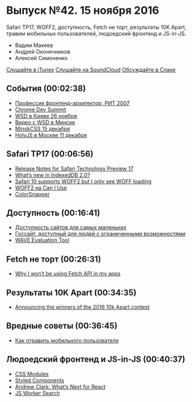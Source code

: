 # Выпуск №42. 15 ноября 2016

Safari TP17, WOFF2, доступность, Fetch не торт, результаты 10K Apart, травим мобильных пользователей, людоедский фронтенд и JS-in-JS.

- Вадим Макеев
- Андрей Оконечников
- Алексей Симоненко

[Слушайте в iTunes](https://itunes.apple.com/ru/podcast/veb-standarty/id1080500016)
[Слушайте на SoundCloud](https://soundcloud.com/web-standards/episode-42)
[Обсуждайте в Слаке](http://slack.web-standards.ru/)

## События (00:02:38)

- [Профессия фронтенд-архитектор, РИТ 2007](https://twitter.com/okonetchnikov/status/793752358584930304)
- [Chrome Dev Summit](https://developer.chrome.com/devsummit/)
- [WSD в Киеве 26 ноября](https://wsd.events/2016/11/26/)
- [Видео с WSD в Минске](https://youtu.be/4fEqptmymRM?list=PLMBnwIwFEFHekmHQcApwkIzEfG8UJ_f-7)
- [MinskCSS 15 декабря](https://minskcss.timepad.ru/event/396816/)
- [HolyJS в Москве 11 декабря](http://holyjs.ru/)

## Safari TP17 (00:06:56)

- [Release Notes for Safari Technology Preview 17](https://webkit.org/blog/7071/release-notes-for-safari-technology-preview-17/)
- [What’s new in IndexedDB 2.0?](https://hacks.mozilla.org/2016/10/whats-new-in-indexeddb-2-0/)
- [Safari 10 supports WOFF2 but I only see WOFF loading](https://mobile.twitter.com/zachleat/status/796860367670562816)
- [WOFF2 на Can I Use](http://caniuse.com/#feat=woff2)
- [ColorSnapper](http://colorsnapper.com/)

## Доступность (00:16:41)

- [Доступность сайтов для самых маленьких](https://medium.com/p/28d8ab6ebd3d)
- [Госсайт, доступный для людей с ограниченными возможностями](http://gov.design/blog/2016/11/08/accessibility.html)
- [WAVE Evaluation Tool](https://chrome.google.com/webstore/detail/wave-evaluation-tool/jbbplnpkjmmeebjpijfedlgcdilocofh)

## Fetch не торт (00:26:31)

- [Why I won’t be using Fetch API in my apps](https://medium.com/p/6900e6c6fe78)

## Результаты 10K Apart (00:34:35)

- [Announcing the winners of the 2016 10k Apart contest](https://blogs.windows.com/msedgedev/2016/11/04/announcing-the-winners-of-the-2016-10k-apart-contest/)

## Вредные советы (00:36:45)

- [Как отравить мобильного пользователя](http://prgssr.ru/development/kak-otravit-polzovatelya-s-mobilnym.html)

## Людоедский фронтенд и JS-in-JS (00:40:37)

- [CSS Modules](https://github.com/css-modules/css-modules)
- [Styled Components](https://styled-components.com/)
- [Andrew Clark: What’s Next for React](https://youtu.be/aV1271hd9ew)
- [JS Worker Search](https://github.com/bvaughn/js-worker-search)

